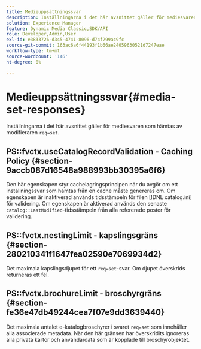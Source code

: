 ```yaml
---
title: Medieuppsättningssvar
description: Inställningarna i det här avsnittet gäller för mediesvaren som hämtas av modifieraren req=set.
solution: Experience Manager
feature: Dynamic Media Classic,SDK/API
role: Developer,Admin,User
exl-id: e3833726-d345-4741-8096-d74f299ac9fc
source-git-commit: 163ac6a6f44193f1b66ae24059630521d7247eae
workflow-type: tm+mt
source-wordcount: '146'
ht-degree: 0%

---
```


# Medieuppsättningssvar{#media-set-responses}

Inställningarna i det här avsnittet gäller för mediesvaren som hämtas av modifieraren `req=set`.

## PS::fvctx.useCatalogRecordValidation - Caching Policy {#section-9accb087d16548a988993bb30395a6f6}

Den här egenskapen styr cachelagringsprincipen när du avgör om ett inställningssvar som hämtas från en cache måste genereras om. Om egenskapen är inaktiverad används tidsstämpeln för filen [!DNL catalog.ini] för validering. Om egenskapen är aktiverad används den senaste `catalog::LastModified`-tidsstämpeln från alla refererade poster för validering.

## PS::fvctx.nestingLimit - kapslingsgräns {#section-280210341f1647fea02590e7069934d2}

Det maximala kapslingsdjupet för ett `req=set`-svar. Om djupet överskrids returneras ett fel.

## PS::fvctx.brochureLimit - broschyrgräns {#section-fe36e47db49244cea7f07e9dd3639440}

Det maximala antalet e-katalogbroschyrer i svaret `req=set` som innehåller alla associerade metadata. När den här gränsen har överskridits ignoreras alla privata kartor och användardata som är kopplade till broschyrobjektet.
